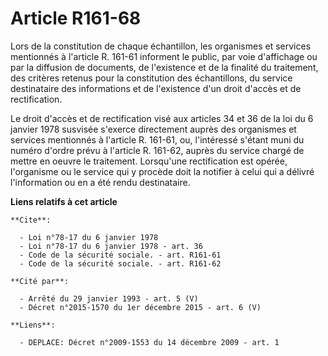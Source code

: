 # Article R161-68

Lors de la constitution de chaque échantillon, les organismes et services mentionnés à l'article R. 161-61 informent le
public, par voie d'affichage ou par la diffusion de documents, de l'existence et de la finalité du traitement, des critères
retenus pour la constitution des échantillons, du service destinataire des informations et de l'existence d'un droit d'accès
et de rectification.

Le droit d'accès et de rectification visé aux articles 34 et 36 de la loi du 6 janvier 1978 susvisée s'exerce directement
auprès des organismes et services mentionnés à l'article R. 161-61, ou, l'intéressé s'étant muni du numéro d'ordre prévu à
l'article R. 161-62, auprès du service chargé de mettre en oeuvre le traitement. Lorsqu'une rectification est opérée,
l'organisme ou le service qui y procède doit la notifier à celui qui a délivré l'information ou en a été rendu destinataire.

**Liens relatifs à cet article**

	**Cite**:

	  - Loi n°78-17 du 6 janvier 1978
	  - Loi n°78-17 du 6 janvier 1978 - art. 36
	  - Code de la sécurité sociale. - art. R161-61
	  - Code de la sécurité sociale. - art. R161-62

	**Cité par**:

	  - Arrêté du 29 janvier 1993 - art. 5 (V)
	  - Décret n°2015-1570 du 1er décembre 2015 - art. 6 (V)

	**Liens**:

	  - DEPLACE: Décret n°2009-1553 du 14 décembre 2009 - art. 1
